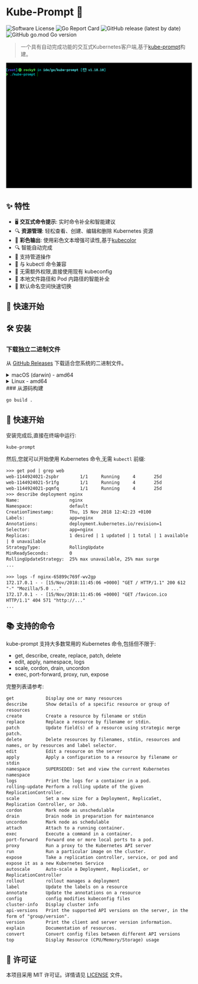 # Kube-Prompt 🚀

![Software License](https://img.shields.io/badge/license-MIT-brightgreen.svg?style=flat-square)
![Go Report Card](https://goreportcard.com/badge/github.com/jiqinga/kube-prompt)
![GitHub release (latest by date)](https://img.shields.io/github/v/release/jiqinga/kube-prompt)
![GitHub go.mod Go version](https://img.shields.io/github/go-mod/go-version/jiqinga/kube-prompt)

> 一个具有自动完成功能的交互式Kubernetes客户端,基于[kube-prompt](https://github.com/c-bata/kube-prompt)构建。

![demo](docs/kube-prompt.gif)

## ✨ 特性

- 🖥️ **交互式命令提示**: 实时命令补全和智能建议
- 🔍 **资源管理**: 轻松查看、创建、编辑和删除 Kubernetes 资源
- 🎨 **彩色输出**: 使用彩色文本增强可读性,基于[kubecolor](https://github.com/hidetatz/kubecolor)
- 🔍 智能自动完成
- 🔗 支持管道操作
- 🚀 与 kubectl 命令兼容
- 🔐 无需额外权限,直接使用现有 kubeconfig
- 📁 本地文件路径和 Pod 内路径的智能补全
- 🔄 默认命名空间快速切换


## 🚀 快速开始

## 🛠️ 安装

### 下载独立二进制文件

从 [GitHub Releases](https://github.com/jiqinga/kube-prompt/releases) 下载适合您系统的二进制文件。

<details>
<summary>macOS (darwin) - amd64</summary>

```bash
wget https://github.com/jiqinga/kube-prompt/releases/download/v0.1/kube-prompt_0.1_Darwin_x86_64.tar.gz
tar -xf kube-prompt_0.1_Darwin_x86_64.tar.gz
sudo mv ./kube-prompt /usr/local/bin/kube-prompt
```

</details>

<details>
<summary>Linux - amd64</summary>

```bash
wget https://github.com/jiqinga/kube-prompt/releases/download/v0.1/kube-prompt_0.1_Linux_x86_64.tar.gz
tar -xf kube-prompt_0.1_Linux_x86_64.tar.gz
sudo mv ./kube-prompt /usr/local/bin/kube-prompt
```

</details>
### 从源码构建

```bash
go build .
```

## 🚀 快速开始

安装完成后,直接在终端中运行:

```bash
kube-prompt
```

然后,您就可以开始使用 Kubernetes 命令,无需 `kubectl` 前缀:

```
>>> get pod | grep web
web-1144924021-2spbr        1/1     Running     4       25d
web-1144924021-5r1fg        1/1     Running     4       25d
web-1144924021-pqmfq        1/1     Running     4       25d
>>> describe deployment nginx
Name:                   nginx
Namespace:              default
CreationTimestamp:      Thu, 15 Nov 2018 12:42:23 +0100
Labels:                 app=nginx
Annotations:            deployment.kubernetes.io/revision=1
Selector:               app=nginx
Replicas:               1 desired | 1 updated | 1 total | 1 available | 0 unavailable
StrategyType:           RollingUpdate
MinReadySeconds:        0
RollingUpdateStrategy:  25% max unavailable, 25% max surge
...

>>> logs -f nginx-65899c769f-wv2gp
172.17.0.1 - - [15/Nov/2018:11:45:06 +0000] "GET / HTTP/1.1" 200 612 "-" "Mozilla/5.0 ..."
172.17.0.1 - - [15/Nov/2018:11:45:06 +0000] "GET /favicon.ico HTTP/1.1" 404 571 "http://..."
...
```

## 📚 支持的命令

kube-prompt 支持大多数常用的 Kubernetes 命令,包括但不限于:

- get, describe, create, replace, patch, delete
- edit, apply, namespace, logs
- scale, cordon, drain, uncordon
- exec, port-forward, proxy, run, expose

完整列表请参考:
```
get            Display one or many resources
describe       Show details of a specific resource or group of resources
create         Create a resource by filename or stdin
replace        Replace a resource by filename or stdin.
patch          Update field(s) of a resource using strategic merge patch.
delete         Delete resources by filenames, stdin, resources and names, or by resources and label selector.
edit           Edit a resource on the server
apply          Apply a configuration to a resource by filename or stdin
namespace      SUPERSEDED: Set and view the current Kubernetes namespace
logs           Print the logs for a container in a pod.
rolling-update Perform a rolling update of the given ReplicationController.
scale          Set a new size for a Deployment, ReplicaSet, Replication Controller, or Job.
cordon         Mark node as unschedulable
drain          Drain node in preparation for maintenance
uncordon       Mark node as schedulable
attach         Attach to a running container.
exec           Execute a command in a container.
port-forward   Forward one or more local ports to a pod.
proxy          Run a proxy to the Kubernetes API server
run            Run a particular image on the cluster.
expose         Take a replication controller, service, or pod and expose it as a new Kubernetes Service
autoscale      Auto-scale a Deployment, ReplicaSet, or ReplicationController
rollout        rollout manages a deployment
label          Update the labels on a resource
annotate       Update the annotations on a resource
config         config modifies kubeconfig files
cluster-info   Display cluster info
api-versions   Print the supported API versions on the server, in the form of "group/version".
version        Print the client and server version information.
explain        Documentation of resources.
convert        Convert config files between different API versions
top            Display Resource (CPU/Memory/Storage) usage
```


## 📄 许可证

本项目采用 MIT 许可证。详情请见 [LICENSE](./LICENSE) 文件。


